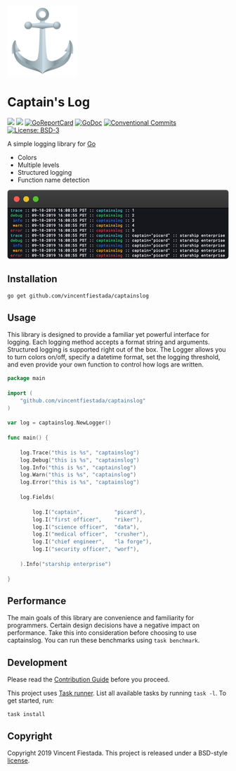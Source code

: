 ![](./logo.png)

# Captain's Log

[![](https://github.com/vincentfiestada/captainslog/workflows/Unit%20Tests/badge.svg)](https://github.com/vincentfiestada/captainslog/actions)
[![](https://github.com/vincentfiestada/captainslog/workflows/Style%20Checks/badge.svg)](https://github.com/golang/lint)
[![GoReportCard](https://goreportcard.com/badge/github.com/vincentfiestada/captainslog)](https://goreportcard.com/report/github.com/vincentfiestada/captainslog)
[![GoDoc](https://img.shields.io/badge/godoc-reference-0047ab?labelColor=16161b)](https://godoc.org/github.com/vincentfiestada/captainslog)
[![Conventional Commits](https://img.shields.io/badge/commits-conventional-0047ab.svg?labelColor=16161b)](https://conventionalcommits.org)
[![License: BSD-3](https://img.shields.io/github/license/vincentfiestada/captainslog.svg?labelColor=16161b&color=0047ab)](https://github.com/vincentfiestada/captainslog/blob/master/LICENSE)

A simple logging library for [Go](https://golang.org/)

- Colors
- Multiple levels
- Structured logging
- Function name detection

![Screenshot of captainslog in action](./assets/screenshot.png)

## Installation

```
go get github.com/vincentfiestada/captainslog
```

## Usage

This library is designed to provide a familiar yet powerful interface for logging. Each logging method accepts a format string and arguments. Structured logging is supported right out of the box. The Logger allows you to turn colors on/off, specify a datetime format, set the logging threshold, and even provide your own function to control how logs are written.

```go
package main

import (
	"github.com/vincentfiestada/captainslog"
)

var log = captainslog.NewLogger()

func main() {

	log.Trace("this is %s", "captainslog")
	log.Debug("this is %s", "captainslog")
	log.Info("this is %s", "captainslog")
	log.Warn("this is %s", "captainslog")
	log.Error("this is %s", "captainslog")

	log.Fields(

		log.I("captain",          "picard"),
		log.I("first officer", 	  "riker"),
		log.I("science officer",  "data"),
		log.I("medical officer",  "crusher"),
		log.I("chief engineer",   "la forge"),
		log.I("security officer", "worf"),

	).Info("starship enterprise")

}
```

## Performance

The main goals of this library are convenience and familiarity for programmers. Certain design decisions have a negative impact on performance. Take this into consideration before choosing to use captainslog. You can run these benchmarks using `task benchmark`.

## Development

Please read the [Contribution Guide](./CONTRIBUTING.md) before you proceed.

This project uses [Task runner](https://taskfile.dev/). List all available tasks by running `task -l`. To get started, run:

```
task install
```

## Copyright

Copyright 2019 Vincent Fiestada. This project is released under a BSD-style [license](./LICENSE).
